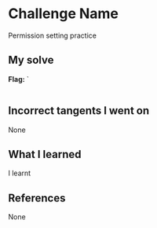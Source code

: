 # Challenge Name
Permission setting practice

## My solve
**Flag:** `


```bash


```

## Incorrect tangents I went on
None

## What I learned
I learnt

## References 
None
